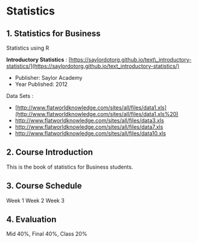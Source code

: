 # Statistics

## 1. Statistics for Business

Statistics using R

**Introductory Statistics** : [https://saylordotorg.github.io/text\_introductory-statistics/](https://saylordotorg.github.io/text_introductory-statistics/)

* Publisher: Saylor Academy
* Year Published: 2012

Data Sets :

* [http://www.flatworldknowledge.com/sites/all/files/data1.xls](http://www.flatworldknowledge.com/sites/all/files/data1.xls%20)
* [http://www.flatworldknowledge.com/sites/all/files/data3.xls  ](http://www.flatworldknowledge.com/sites/all/files/data1.xls%20)
* [http://www.flatworldknowledge.com/sites/all/files/data7.xls ](http://www.flatworldknowledge.com/sites/all/files/data1.xls%20)
* [http://www.flatworldknowledge.com/sites/all/files/data10.xls ](http://www.flatworldknowledge.com/sites/all/files/data1.xls%20)

## 2. Course Introduction

This is the book of statistics for Business students.

## 3. Course Schedule

Week 1 Week 2 Week 3

## 4. Evaluation

Mid 40%, Final 40%, Class 20%

